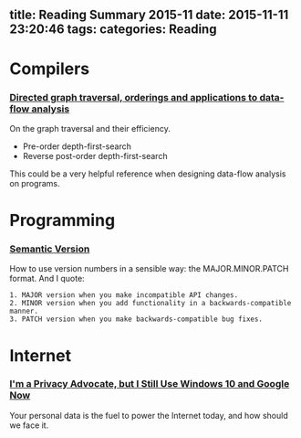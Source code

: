 title: Reading Summary 2015-11
date: 2015-11-11 23:20:46
tags:
categories: Reading
---

# Compilers

### [Directed graph traversal, orderings and applications to data-flow analysis](http://eli.thegreenplace.net/2015/directed-graph-traversal-orderings-and-applications-to-data-flow-analysis/)

On the graph traversal and their efficiency.

* Pre-order depth-first-search
* Reverse post-order depth-first-search

This could be a very helpful reference when designing data-flow analysis on programs.


# Programming

### [Semantic Version](http://semver.org/)

How to use version numbers in a sensible way: the MAJOR.MINOR.PATCH format. And I quote:

```
1. MAJOR version when you make incompatible API changes.
2. MINOR version when you add functionality in a backwards-compatible manner.
3. PATCH version when you make backwards-compatible bug fixes.
```

# Internet

### [I'm a Privacy Advocate, but I Still Use Windows 10 and Google Now](http://lifehacker.com/im-a-privacy-advocate-but-i-still-use-windows-10-and-g-1723611163)

Your personal data is the fuel to power the Internet today, and how should we face it.
